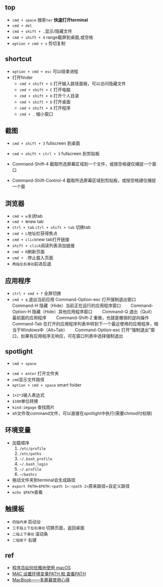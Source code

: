 ## top
+ `cmd + space` 搜索`ter`  **快速打开terminal**
+ `cmd + del`
+ `cmd + shift + .`显示/隐藏文件
+ `cmd + shift + 4` range截屏到桌面,或空格
+ `option + cmd + v` 剪切复制

## shortcut
+ `option + cmd + esc` 可以结束进程
+ 打开finder
    - `cmd + shift + G` 打开输入路径面板，可以访问隐藏文件
    - `cmd + shift + C` 打开电脑
    - `cmd + shift + H` 打开个人目录
    - `cmd + shift + D` 打开桌面
    - `cmd + shift + A` 打开程序
    - `cmd + .` 缩小窗口

## 截图
+ `cmd + shift + 3` fullscreen 到桌面　
+ `cmd + shift + ctrl + 3` fullscreen 到剪贴板　　

+ Command-Shift-4 截取所选屏幕区域到一个文件，或按空格键仅捕捉一个窗口　　
+ Command-Shift-Control-4 截取所选屏幕区域到剪贴板，或按空格键仅捕捉一个窗

## 浏览器
+ `cmd + w`关闭tab
+ `cmd + N`new tab
+ `ctrl + tab` `ctrl + shift + tab` 切换tab
+ `cmd + L`地址栏获得焦点
+ `cmd + click`new tab打开链接
+ `shift + click`阅读列表添加链接
+ `cmd + R`刷新页面
+ `cmd + .`停止载入页面
+ `两指左右滑动`前进后退

## 应用程序
+ `ctrl + cmd + f` 全屏切换
+ `cmd + q` 退出当前应用
Command-Option-esc 打开强制退出窗口　　
Command-H 隐藏（Hide）当前正在运行的应用程序窗口　　
Command-Option-H 隐藏（Hide）其他应用程序窗口　　
Command-Q 退出（Quit）最前面的应用程序　　
Command-Shift-Z 重做，也就是撤销的逆向操作　　
Command-Tab 在打开的应用程序列表中转到下一个最近使用的应用程序，相当于Windows中（Alt+Tab）　　
Command-Option-esc 打开“强制退出”窗口，如果有应用程序无响应，可在窗口列表中选择强制退出

## spotlight
+ `cmd + space`
<!-- 选中文件后 -->
  - `cmd + enter` 打开文件夹
  - `cmd`显示文件路径
  - `option + cmd + space` smart folder
+ `1+2*3`输入表达式
+ `$100`单位转换
+ `kind:imgage` 查找图片
+ sh文件改command文件，可以直接在spotlight中执行(需要chmod付权限)

## 环境变量

+ 加载顺序
    <!-- 系统级，系统启动加载 -->
    1. `/etc/profile`
    2. `/etc/paths` 
    <!-- 如果文件存在，后面的文件忽略 -->
    3. `~/.bash_profile`
    4. `~/.bash_login`
    5. `~/.profile`
    <!-- bash打开时自动加载 -->
    6. `~/bashrc`
+ 拖动文件夹到terminal会生成路径
+ `export PATH=$PATH:<path 1>:<path 2>`原来路径+自定义路径
+ `echo $PATH`查看

## 触摸板

+ `四指内滑` 启动台
+ `三手指上下左右滑动` 切换页面，返回桌面
+ `二指上下滑动` 滚动条
+ `二指按下` 右键

## ref
+ [程序员如何优雅地使用 macOS](https://www.zhihu.com/question/20873070)
+ [MAC 设置环境变量PATH 和 查看PATH](https://www.jianshu.com/p/acb1f062a925)
+ [MacBook——多屏幕使用心得](https://www.jianshu.com/p/b581642feb93)